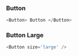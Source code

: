 ### Button ###

```js
<Button> Button </Button>
```

### Button Large ###

```js
<Button size='large' />
```